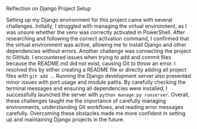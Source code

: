 Reflection on Django Project Setup

Setting up my Django environment for this project came with several challenges. Initially, I struggled with managing the virtual environment, as I was unsure whether the venv was correctly activated in PowerShell. After researching and following the correct activation command, I confirmed that the virtual environment was active, allowing me to install Django and other dependencies without errors. Another challenge was connecting the project to GitHub. I encountered issues when trying to add and commit files because the README.md did not exist, causing Git to throw an error. I resolved this by either creating a README file or directly adding all project files with `git add .`. Running the Django development server also presented minor issues with port usage and module paths. By carefully checking the terminal messages and ensuring all dependencies were installed, I successfully launched the server with `python manage.py runserver`. Overall, these challenges taught me the importance of carefully managing environments, understanding Git workflows, and reading error messages carefully. Overcoming these obstacles made me more confident in setting up and maintaining Django projects in the future.
